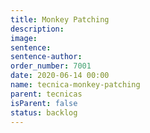 ```yaml
---
title: Monkey Patching
description:
image:
sentence:
sentence-author:
order_number: 7001
date: 2020-06-14 00:00
name: tecnica-monkey-patching
parent: tecnicas
isParent: false
status: backlog
---
```

